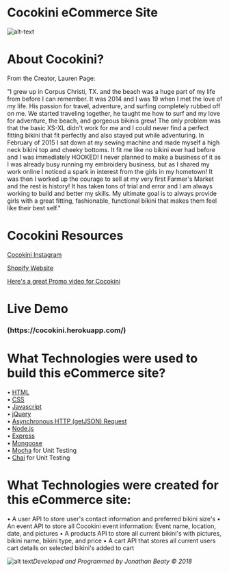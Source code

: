 # Cocokini eCommerce Site

![alt-text](https://c1.staticflickr.com/5/4839/30850860227_6861444594_b.jpg)

# About Cocokini?

From the Creator, Lauren Page: 

"I grew up in Corpus Christi, TX. and the beach was a huge part of my life from before I can remember. It was 2014 and I was 19 when I met the love of my life. His passion for travel, adventure, and surfing completely rubbed off on me. We started traveling together, he taught me how to surf and my love for adventure, the beach, and gorgeous bikinis grew! The only problem was that the basic XS-XL didn't work for me and I could never find a perfect fitting bikini that fit perfectly and also stayed put while adventuring. In February of 2015 I sat down at my sewing machine and made myself a high neck bikini top and cheeky bottoms. It fit me like no bikini ever had before and I was immediately HOOKED! I never planned to make a business of it as I was already busy running my embroidery business, but as I shared my work online I noticed a spark in interest from the girls in my hometown! It was then I worked up the courage to sell at my very first Farmer's Market and the rest is history! It has taken tons of trial and error and I am always working to build and better my skills. My ultimate goal is to always provide girls with a great fitting, fashionable, functional bikini that makes them feel like their best self."

# Cocokini Resources

[Cocokini Instagram](https://www.instagram.com/cocokini_/)

[Shopify Website](https://www.cocokinisurf.com/)

[Here's a great Promo video for Cocokini](https://youtu.be/D3iFi1Apwck)

# Live Demo

<h3> (https://cocokini.herokuapp.com/) </H3>

# What Technologies were used to build this eCommerce site? 
• [HTML](https://developer.mozilla.org/en-US/docs/Web/HTML)</br>
• [CSS](https://developer.mozilla.org/en-US/docs/Web/CSS)</br>
• [Javascript](https://www.javascript.com/)</br>
• [jQuery](https://jquery.com/)</br>
• [Asynchronous HTTP (getJSON) Request](https://api.jquery.com/jquery.getjson/)</br> 
• [Node.js](https://nodejs.org/en/) </br> 
• [Express](https://expressjs.com/) </br> 
• [Mongoose](https://mongoosejs.com/) </br> 
• [Mocha](https://mochajs.org/) for Unit Testing</br> 
• [Chai](https://www.chaijs.com/) for Unit Testing</br> 

# What Technologies were created for this eCommerce site: 
• A user API to store user's contact information and preferred bikini size's
• An event API to store all Cocokini event information: Event name, location, date, and pictures 
• A products API to store all current bikini's with pictures, bikini name, bikini type, and price
• A cart API that stores all current users cart details on selected bikini's added to cart

![alt text](https://c1.staticflickr.com/1/904/41897000462_f1efd4ffbc_t.jpg)<i>Developed and Programmed by Jonathan Beaty &copy; 2018</i>


